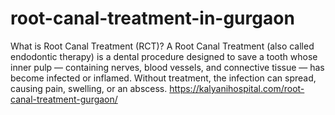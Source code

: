 # root-canal-treatment-in-gurgaon
What is Root Canal Treatment (RCT)?  A Root Canal Treatment (also called endodontic therapy) is a dental procedure designed to save a tooth whose inner pulp — containing nerves, blood vessels, and connective tissue — has become infected or inflamed. Without treatment, the infection can spread, causing pain, swelling, or an abscess. 
https://kalyanihospital.com/root-canal-treatment-gurgaon/
